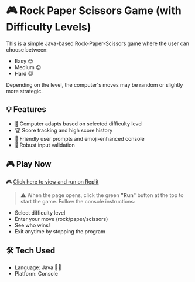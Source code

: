 # 🎮 Rock Paper Scissors Game (with Difficulty Levels)
This is a simple Java-based Rock-Paper-Scissors game where the user can choose between:
- Easy 😌
- Medium 😐
- Hard 😈

Depending on the level, the computer's moves may be random or slightly more strategic.


## 💡 Features

- 🧠 Computer adapts based on selected difficulty level
- 🏆 Score tracking and high score history
- 🙋 Friendly user prompts and emoji-enhanced console
- 🚫 Robust input validation

## 🎮 Play Now

  🎮 [Click here to view and run on Replit](https://replit.com/@bhattacharyasre/RockPaperScissorsWith-DifficultyLevel?v=1)

> ⚠️ When the page opens, click the green **"Run"** button at the top to start the game.
> Follow the console instructions:
   - Select difficulty level
   - Enter your move (rock/paper/scissors)
   - See who wins!
   -  Exit anytime by stopping the program

## 🛠️ Tech Used

- Language: Java 🧑‍💻
- Platform: Console
